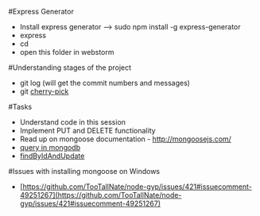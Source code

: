 #Express Generator
 - Install express generator --> sudo npm install -g express-generator
 - express <project name>
 - cd <project name>
 - open this folder in webstorm
 
#Understanding stages of the project
 - git log (will get the commit numbers and messages)
 - git [cherry-pick](http://git-scm.com/docs/git-cherry-pick) <hash>
 
#Tasks
 - Understand code in this session
 - Implement PUT and DELETE functionality
 - Read up on mongoose documentation - http://mongoosejs.com/
 - [query in mongodb](http://docs.mongodb.org/manual/tutorial/query-documents/)
 - [findByIdAndUpdate](http://mongoosejs.com/docs/documents.htm)
 
#Issues with installing mongoose on Windows
 - [https://github.com/TooTallNate/node-gyp/issues/421#issuecomment-49251267](https://github.com/TooTallNate/node-gyp/issues/421#issuecomment-49251267)
 
 
 